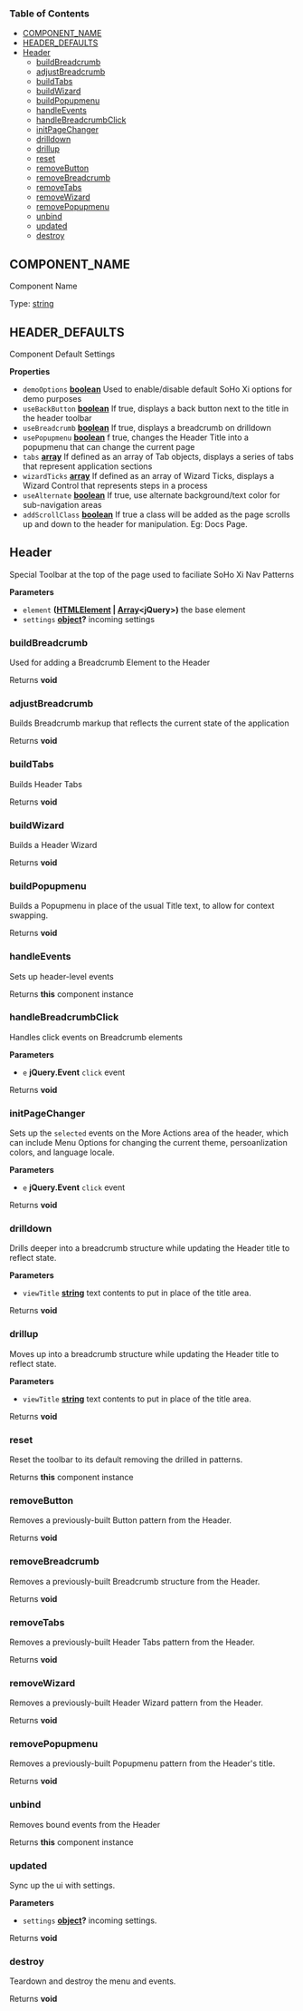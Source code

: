 <!-- Generated by documentation.js. Update this documentation by updating the source code. -->

### Table of Contents

-   [COMPONENT_NAME](#component_name)
-   [HEADER_DEFAULTS](#header_defaults)
-   [Header](#header)
    -   [buildBreadcrumb](#buildbreadcrumb)
    -   [adjustBreadcrumb](#adjustbreadcrumb)
    -   [buildTabs](#buildtabs)
    -   [buildWizard](#buildwizard)
    -   [buildPopupmenu](#buildpopupmenu)
    -   [handleEvents](#handleevents)
    -   [handleBreadcrumbClick](#handlebreadcrumbclick)
    -   [initPageChanger](#initpagechanger)
    -   [drilldown](#drilldown)
    -   [drillup](#drillup)
    -   [reset](#reset)
    -   [removeButton](#removebutton)
    -   [removeBreadcrumb](#removebreadcrumb)
    -   [removeTabs](#removetabs)
    -   [removeWizard](#removewizard)
    -   [removePopupmenu](#removepopupmenu)
    -   [unbind](#unbind)
    -   [updated](#updated)
    -   [destroy](#destroy)

## COMPONENT_NAME

Component Name

Type: [string](https://developer.mozilla.org/docs/Web/JavaScript/Reference/Global_Objects/String)

## HEADER_DEFAULTS

Component Default Settings

**Properties**

-   `demoOptions` **[boolean](https://developer.mozilla.org/docs/Web/JavaScript/Reference/Global_Objects/Boolean)** Used to enable/disable default SoHo Xi options
     for demo purposes
-   `useBackButton` **[boolean](https://developer.mozilla.org/docs/Web/JavaScript/Reference/Global_Objects/Boolean)** If true, displays a back button next to the
     title in the header toolbar
-   `useBreadcrumb` **[boolean](https://developer.mozilla.org/docs/Web/JavaScript/Reference/Global_Objects/Boolean)** If true, displays a breadcrumb on drilldown
-   `usePopupmenu` **[boolean](https://developer.mozilla.org/docs/Web/JavaScript/Reference/Global_Objects/Boolean)** f true, changes the Header Title into a popupmenu
     that can change the current page
-   `tabs` **[array](https://developer.mozilla.org/docs/Web/JavaScript/Reference/Global_Objects/Array)** If defined as an array of Tab objects, displays a series
     of tabs that represent application sections
-   `wizardTicks` **[array](https://developer.mozilla.org/docs/Web/JavaScript/Reference/Global_Objects/Array)** If defined as an array of Wizard Ticks, displays
     a Wizard Control that represents steps in a process
-   `useAlternate` **[boolean](https://developer.mozilla.org/docs/Web/JavaScript/Reference/Global_Objects/Boolean)** If true, use alternate background/text color
     for sub-navigation areas
-   `addScrollClass` **[boolean](https://developer.mozilla.org/docs/Web/JavaScript/Reference/Global_Objects/Boolean)** If true a class will be added as the page
     scrolls up and down to the header for manipulation. Eg: Docs Page.

## Header

Special Toolbar at the top of the page used to faciliate SoHo Xi Nav Patterns

**Parameters**

-   `element` **([HTMLElement](https://developer.mozilla.org/docs/Web/HTML/Element) \| [Array](https://developer.mozilla.org/docs/Web/JavaScript/Reference/Global_Objects/Array)&lt;jQuery>)** the base element
-   `settings` **[object](https://developer.mozilla.org/docs/Web/JavaScript/Reference/Global_Objects/Object)?** incoming settings

### buildBreadcrumb

Used for adding a Breadcrumb Element to the Header

Returns **void** 

### adjustBreadcrumb

Builds Breadcrumb markup that reflects the current state of the application

Returns **void** 

### buildTabs

Builds Header Tabs

Returns **void** 

### buildWizard

Builds a Header Wizard

Returns **void** 

### buildPopupmenu

Builds a Popupmenu in place of the usual Title text, to allow for context swapping.

Returns **void** 

### handleEvents

Sets up header-level events

Returns **this** component instance

### handleBreadcrumbClick

Handles click events on Breadcrumb elements

**Parameters**

-   `e` **jQuery.Event** `click` event

Returns **void** 

### initPageChanger

Sets up the `selected` events on the More Actions area of the header, which can include
Menu Options for changing the current theme, persoanlization colors, and language locale.

**Parameters**

-   `e` **jQuery.Event** `click` event

Returns **void** 

### drilldown

Drills deeper into a breadcrumb structure while updating the Header title to reflect state.

**Parameters**

-   `viewTitle` **[string](https://developer.mozilla.org/docs/Web/JavaScript/Reference/Global_Objects/String)** text contents to put in place of the title area.

Returns **void** 

### drillup

Moves up into a breadcrumb structure while updating the Header title to reflect state.

**Parameters**

-   `viewTitle` **[string](https://developer.mozilla.org/docs/Web/JavaScript/Reference/Global_Objects/String)** text contents to put in place of the title area.

Returns **void** 

### reset

Reset the toolbar to its default removing the drilled in patterns.

Returns **this** component instance

### removeButton

Removes a previously-built Button pattern from the Header.

Returns **void** 

### removeBreadcrumb

Removes a previously-built Breadcrumb structure from the Header.

Returns **void** 

### removeTabs

Removes a previously-built Header Tabs pattern from the Header.

Returns **void** 

### removeWizard

Removes a previously-built Header Wizard pattern from the Header.

Returns **void** 

### removePopupmenu

Removes a previously-built Popupmenu pattern from the Header's title.

Returns **void** 

### unbind

Removes bound events from the Header

Returns **this** component instance

### updated

Sync up the ui with settings.

**Parameters**

-   `settings` **[object](https://developer.mozilla.org/docs/Web/JavaScript/Reference/Global_Objects/Object)?** incoming settings.

Returns **void** 

### destroy

Teardown and destroy the menu and events.

Returns **void** 
